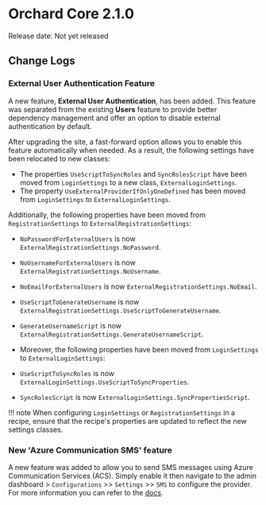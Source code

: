 # Orchard Core 2.1.0

Release date: Not yet released

## Change Logs

### External User Authentication Feature

A new feature, **External User Authentication**, has been added. This feature was separated from the existing **Users** feature to provide better dependency management and offer an option to disable external authentication by default.

After upgrading the site, a fast-forward option allows you to enable this feature automatically when needed. As a result, the following settings have been relocated to new classes:

- The properties `UseScriptToSyncRoles` and `SyncRolesScript` have been moved from `LoginSettings` to a new class, `ExternalLoginSettings`.
- The property `UseExternalProviderIfOnlyOneDefined` has been moved from `LoginSettings` to `ExternalLoginSettings`.

Additionally, the following properties have been moved from `RegistrationSettings` to `ExternalRegistrationSettings`:

- `NoPasswordForExternalUsers` is now `ExternalRegistrationSettings.NoPassword`.
- `NoUsernameForExternalUsers` is now `ExternalRegistrationSettings.NoUsername`.
- `NoEmailForExternalUsers` is now `ExternalRegistrationSettings.NoEmail`.
- `UseScriptToGenerateUsername` is now `ExternalRegistrationSettings.UseScriptToGenerateUsername`.
- `GenerateUsernameScript` is now `ExternalRegistrationSettings.GenerateUsernameScript`.

- Moreover, the following properties have been moved from `LoginSettings` to `ExternalLoginSettings`:

- `UseScriptToSyncRoles` is now `ExternalLoginSettings.UseScriptToSyncProperties`.
- `SyncRolesScript` is now `ExternalLoginSettings.SyncPropertiesScript`.

!!! note
    When configuring `LoginSettings` or `RegistrationSettings` in a recipe, ensure that the recipe's properties are updated to reflect the new settings classes.

### New 'Azure Communication SMS' feature

A new feature was added to allow you to send SMS messages using Azure Communication Services (ACS). Simply enable it then navigate to the admin dashboard > `Configurations` >> `Settings` >> `SMS` to configure the provider. For more information you can refer to the [docs](../reference/modules/Sms.Azure/README.md).
